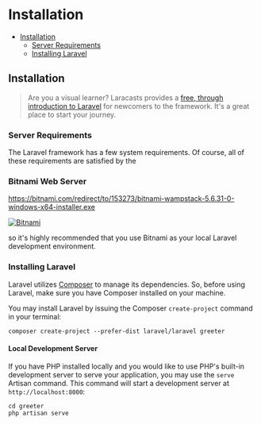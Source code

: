 # Installation

- [Installation](#installation)
    - [Server Requirements](#server-requirements)
    - [Installing Laravel](#installing-laravel)

<a name="installation"></a>
## Installation

> Are you a visual learner? Laracasts provides a [free, through introduction to Laravel](http://laravelfromscratch.com) for newcomers to the framework. It's a great place to start your journey.

<a name="server-requirements"></a>
### Server Requirements
 
The Laravel framework has a few system requirements. Of course, all of these requirements are satisfied by the

### Bitnami Web Server

https://bitnami.com/redirect/to/153273/bitnami-wampstack-5.6.31-0-windows-x64-installer.exe

[![Bitnami](http://i.imgur.com/KuCYijn.png)](https://bitnami.com/redirect/to/153273/bitnami-wampstack-5.6.31-0-windows-x64-installer.exe)

so it's highly recommended that you use Bitnami as your local Laravel development environment.

<a name="installing-laravel"></a>
### Installing Laravel

Laravel utilizes [Composer](https://getcomposer.org) to manage its dependencies. So, before using Laravel, make sure you have Composer installed on your machine.

You may install Laravel by issuing the Composer `create-project` command in your terminal:

    composer create-project --prefer-dist laravel/laravel greeter

#### Local Development Server

If you have PHP installed locally and you would like to use PHP's built-in development server to serve your application, you may use the `serve` Artisan command. This command will start a development server at `http://localhost:8000`:

    cd greeter
    php artisan serve
